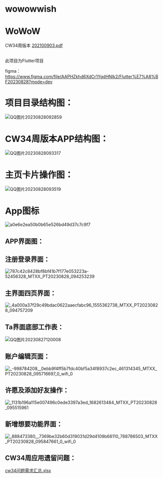 # wowowwish

# WoWoW

CW34周版本
[202100903.pdf](https://github.com/user-attachments/files/15528244/202100903.pdf)


## 

此项目为Flutter项目

figma：https://www.figma.com/file/AAPHZkhd6XdCr1YgdHNlk2/Flutter%E7%A8%BF20230828?mode=dev

# 项目目录结构图：
![QQ图片20230828092859](https://github.com/Programmer322/wowow/assets/107043802/e7e08d07-dd9d-4907-8d13-b9efcb363d22)


# CW34周版本APP结构图：
![QQ图片20230828093317](https://github.com/Programmer322/wowow/assets/107043802/2c8d599e-ff8d-4766-a96a-2178c4666f7f)

# 主页卡片操作图：
![QQ图片20230828093519](https://github.com/Programmer322/wowow/assets/107043802/e2b77f75-7de7-4d85-b033-0c6b367bdd48)
# App图标
![a0e6e2ea50b0b65e526bd49d37c7c9f7](https://github.com/Programmer322/wowow/assets/107043802/6b4ba35d-a902-4466-9a00-6e37a20efaf9)

## APP界面图：

###
## 注册登录界面：
![_787c42c8428bf8bf41b7f177e053223a_-52456328_MTXX_PT20230828_094253239](https://github.com/Programmer322/wowow/assets/107043802/775a9cc2-13dc-4ee8-9de1-8f926e034e1b)


## 主界面四页界面：
![_4a000a37f29c49bdac0622aaecfabc96_1555362738_MTXX_PT20230828_094757209](https://github.com/Programmer322/wowow/assets/107043802/776109ec-ce1f-4eca-8340-98e9cc316cae)

## Ta界面底部工作表：
![QQ图片20230827120008](https://github.com/Programmer322/wowow/assets/107043802/8c977e23-e8be-48d7-8397-9cd3e019c015)


## 账户编辑页面：
![_-998784208__0ebb9f4ff5b7fdc40bf5a34f8937c2ec_461314345_MTXX_PT20230828_095716697_0_wifi_0](https://github.com/Programmer322/wowow/assets/107043802/cdd21740-9f1d-4340-b506-f7803438b3c0)

## 许愿及添加好友操作：
![_1131b196a115e007496c0ede3397a3ed_1682613484_MTXX_PT20230828_095515961](https://github.com/Programmer322/wowow/assets/107043802/937d4526-d2fa-4531-b001-f8301c418a6d)

## 新增想要功能界面：
![_888473380__7369be32b60d319031d29d4109b68110_788786503_MTXX_PT20230828_095847661_0_wifi_0](https://github.com/Programmer322/wowow/assets/107043802/4fd8ac00-615b-42f3-a66d-fd0d795f752d)

## CW34周应用遗留问题：
[cw34问题需求汇总.xlsx](https://github.com/Programmer322/wowow/files/12449560/cw34.xlsx)

